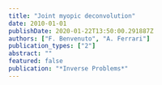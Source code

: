 ```yaml
---
title: "Joint myopic deconvolution"
date: 2010-01-01
publishDate: 2020-01-22T13:50:00.291887Z
authors: ["F. Benvenuto", "A. Ferrari"]
publication_types: ["2"]
abstract: ""
featured: false
publication: "*Inverse Problems*"
---
```


